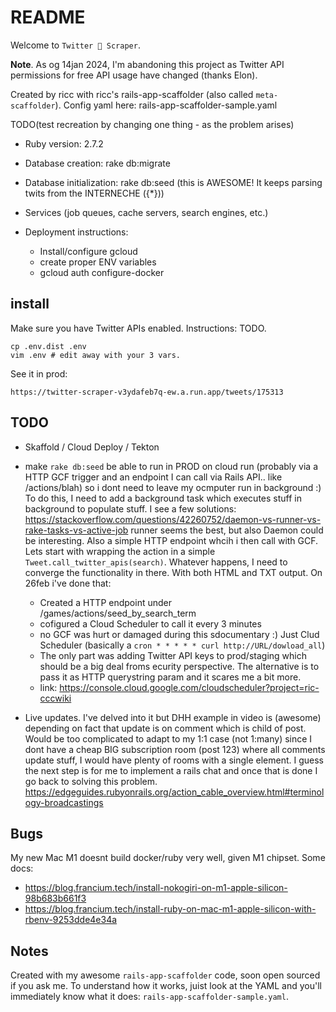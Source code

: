 # README

Welcome to `Twitter 🔪 Scraper`.

**Note**. As og 14jan 2024, I'm abandoning this project as Twitter API permissions for free API usage have changed (thanks Elon).

Created by ricc with ricc's rails-app-scaffolder (also called `meta-scaffolder`).
Config yaml here: rails-app-scaffolder-sample.yaml

TODO(test recreation by changing one thing - as the problem arises)

* Ruby version: 2.7.2

* Database creation: rake db:migrate

* Database initialization: rake db:seed (this is AWESOME! It keeps parsing twits from the INTERNECHE ({*}))

* Services (job queues, cache servers, search engines, etc.)

* Deployment instructions:

  * Install/configure gcloud
  * create proper ENV variables
  * gcloud auth configure-docker

## install

Make sure you have Twitter APIs enabled. Instructions: TODO.

    cp .env.dist .env
    vim .env # edit away with your 3 vars.

See it in prod:

    https://twitter-scraper-v3ydafeb7q-ew.a.run.app/tweets/175313

## TODO

* Skaffold / Cloud Deploy / Tekton
* make `rake db:seed` be able to run in PROD on cloud run (probably via a HTTP GCF trigger and an endpoint I can call via Rails API.. like /actions/blah)
  so i dont need to leave my ocmputer run in background :) To do this, I need to add a background task which executes stuff in background to populate stuff. I see a few solutions: https://stackoverflow.com/questions/42260752/daemon-vs-runner-vs-rake-tasks-vs-active-job runner seems the best, but also Daemon could be interesting. Also a simple HTTP endpoint whcih i then call with GCF. Lets start with wrapping the action in a simple `Tweet.call_twitter_apis(search)`. Whatever happens, I need to converge the functionality in there. With both HTML and TXT output.
  On 26feb i've done that:

     * Created a HTTP endpoint under /games/actions/seed_by_search_term
     * cofigured a Cloud Scheduler to call it every 3 minutes
     * no GCF was hurt or damaged during this sdocumentary :) Just Clud Scheduler (basically a `cron * * * * * curl http://URL/dowload_all`)
     * The only part was adding Twitter API keys to prod/staging which should be a big deal froms ecurity perspective. The alternative is to pass it as
       HTTP querystring param and it scares me a bit more.
     * link: https://console.cloud.google.com/cloudscheduler?project=ric-cccwiki

* Live updates. I've delved into it but DHH example in video is (awesome) depending on fact that update is on
  comment which is  child of post. Would be too complicated to adapt to my 1:1 case (not 1:many) since I dont
  have a cheap BIG subscription room (post 123) where all comments update stuff, I would have plenty of rooms
  with a single element. I guess the next step is for me to implement a rails chat and once that is done I go
  back to solving this problem. https://edgeguides.rubyonrails.org/action_cable_overview.html#terminology-broadcastings

## Bugs

My new Mac M1 doesnt build docker/ruby very well, given M1 chipset. Some docs:

* https://blog.francium.tech/install-nokogiri-on-m1-apple-silicon-98b683b661f3
* https://blog.francium.tech/install-ruby-on-mac-m1-apple-silicon-with-rbenv-9253dde4e34a

## Notes

Created with my awesome `rails-app-scaffolder` code, soon open sourced if you ask me.
To understand how it works, juist look at the YAML and you'll immediately know what it does: `rails-app-scaffolder-sample.yaml`.

